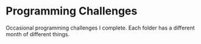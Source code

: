 # Programming Challenges
Occasional programming challenges I complete. Each folder has a different month of different things.
